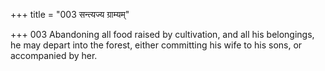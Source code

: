 +++
title = "003 सन्त्यज्य ग्राम्यम्"

+++
003	Abandoning all food raised by cultivation, and all his belongings, he may depart into the forest, either committing his wife to his sons, or accompanied by her.